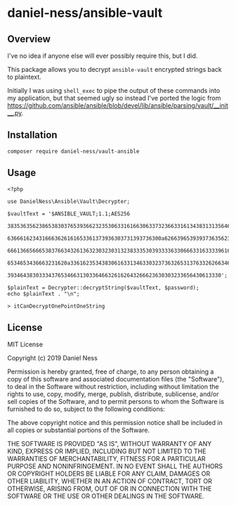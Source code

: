 # daniel-ness/ansible-vault

## Overview
I've no idea if anyone else will ever possibly require this, but I did.

This package allows you to decrypt `ansible-vault` encrypted strings back to 
plaintext. 

Initially I was using `shell_exec` to pipe the output of these commands into
my application, but that seemed ugly so instead I've ported the logic from
https://github.com/ansible/ansible/blob/devel/lib/ansible/parsing/vault/__init__.py.

## Installation
```$php
composer require daniel-ness/vault-ansible 
```

## Usage

```$php
<?php

use DanielNess\Ansible\Vault\Decrypter;

$vaultText = '$ANSIBLE_VAULT;1.1;AES256
  38353635623865383037653936623235306331616630633732366331613438313135646535623962
  6366616234316663626161653361373936303731393736300a626639653939373635623138396463
  66613665666538376634326136323032303132383335303933336330666331633339616133333633
  6534653436663231620a336162353438306163313463303237363265313763326266346465656335
  39346438303334376534663130336466326162643266623630303233656430613330';

$plainText = Decrypter::decryptString($vaultText, $password);
echo $plainText . "\n";

> itCanDecryptOnePointOneString
```

## License
MIT License

Copyright (c) 2019 Daniel Ness

Permission is hereby granted, free of charge, to any person obtaining a copy
of this software and associated documentation files (the "Software"), to deal
in the Software without restriction, including without limitation the rights
to use, copy, modify, merge, publish, distribute, sublicense, and/or sell
copies of the Software, and to permit persons to whom the Software is
furnished to do so, subject to the following conditions:

The above copyright notice and this permission notice shall be included in all
copies or substantial portions of the Software.

THE SOFTWARE IS PROVIDED "AS IS", WITHOUT WARRANTY OF ANY KIND, EXPRESS OR
IMPLIED, INCLUDING BUT NOT LIMITED TO THE WARRANTIES OF MERCHANTABILITY,
FITNESS FOR A PARTICULAR PURPOSE AND NONINFRINGEMENT. IN NO EVENT SHALL THE
AUTHORS OR COPYRIGHT HOLDERS BE LIABLE FOR ANY CLAIM, DAMAGES OR OTHER
LIABILITY, WHETHER IN AN ACTION OF CONTRACT, TORT OR OTHERWISE, ARISING FROM,
OUT OF OR IN CONNECTION WITH THE SOFTWARE OR THE USE OR OTHER DEALINGS IN THE
SOFTWARE.